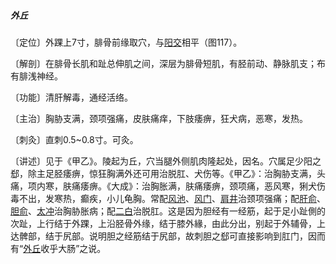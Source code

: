 ##### 外丘

〔定位〕外踝上7寸，腓骨前缘取穴，与[阳交](https://www.gmzyjc.com/read/zjs/zjs3.1.9-12-0.0.3.3.35.md)相平（图117）。

〔解剖〕在腓骨长肌和趾总伸肌之间，深层为腓骨短肌，有胫前动、静脉肌支；布有腓浅神经。

〔功能〕清肝解毒，通经活络。

〔主治〕胸胁支满，颈项强痛，皮肤痛痒，下肢痿痹，狂犬病，恶寒，发热。

〔刺灸〕直刺0.5~0.8寸。可灸。

〔讲述〕见于《甲乙》。陵起为丘，穴当腿外侧肌肉隆起处，因名。穴属足少阳之郄，除主足胫痿痹，惊狂胸满外还可用治脱肛、犬伤等。《甲乙》：治胸胁支满，头痛，项内寒，肤痛痿痹。《大成》：治胸胀满，肤痛痿痹，颈项痛，恶风寒，猁犬伤毒不出，发寒热，癫疾，小儿龟胸。常配[风池](https://www.gmzyjc.com/read/zjs/zjs3.1.9-12-0.0.3.3.20.md)、[风门](https://www.gmzyjc.com/read/zjs/zjs3.1.7-8-0.0.1.3.12.md)、[肩井](https://www.gmzyjc.com/read/zjs/zjs3.1.9-12-0.0.3.3.21.md)治颈项强痛；配[肝俞](https://www.gmzyjc.com/read/zjs/zjs3.1.7-8-0.0.1.3.18.md)、[胆俞](https://www.gmzyjc.com/read/zjs/zjs3.1.7-8-0.0.1.3.19.md)、[太冲](https://www.gmzyjc.com/read/zjs/zjs3.1.9-12-0.0.4.3.3.md)治胸胁胀病；配[二白](https://www.gmzyjc.com/read/zjs/zjs3.4-0.1.4.4.0.md)治脱肛。这是因为胆经有一经筋，起于足小趾側的次趾，上行结于外踝，上沿胫骨外缘，结于膝外緣，由此分出，别起于外辅骨，上达髀部，结于尻部。说明胆之经筋结于尻部，故刺胆之郄可直接影响到肛门，因而有“[外丘](https://www.gmzyjc.com/read/zjs/zjs3.1.9-12-0.0.3.3.36.md)收乎大肠”之说。
